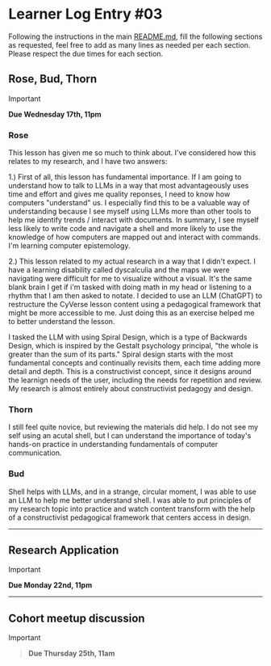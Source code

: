 # Learner Log Entry #03

Following the instructions in the main [README.md](README.md/#entries-instructions), fill the following sections as requested, feel free to add as many lines as needed per each section. Please respect the due times for each section.

## Rose, Bud, Thorn

> [!IMPORTANT]
> **Due Wednesday 17th, 11pm**

### Rose
This lesson has given me so much to think about. I've considered how this relates to my research, and I have two answers:

1.) First of all, this lesson has fundamental importance. If I am going to understand how to talk to LLMs in a way that most advantageously uses time and effort and gives me quality reponses, I need to know how computers "understand" us. I especially find this to be a valuable way of understanding because I see myself using LLMs more than other tools to help me identify trends / interact with documents. In summary, I see myself less likely to write code and navigate a shell and more likely to use the knowledge of how computers are mapped out and interact with commands. I'm learning computer epistemology.

2.) This lesson related to my actual research in a way that I didn't expect. I have a learning disability called dyscalculia and the maps we were navigating were difficult for me to visualize without a visual. It's the same blank brain I get if i'm tasked with doing math in my head or listening to a rhythm that I am then asked to notate. I decided to use an LLM (ChatGPT) to restructure the CyVerse lesson content using a pedagogical framework that might be more accessible to me. Just doing this as an exercise helped me to better understand the lesson.

I tasked the LLM with using Spiral Design, which is a type of Backwards Design, which is inspired by the Gestalt psychology principal, "the whole is greater than the sum of its parts." Spiral design starts with the most fundamental concepts and continually revisits them, each time adding more detail and depth. This is a constructivist concept, since it designs around the learnign needs of the user, including the needs for repetition and review. My research is almost entirely about constructivist pedagogy and design. 

### Thorn
I still feel quite novice, but reviewing the materials did help. I do not see my self using an acutal shell, but I can understand the importance of today's hands-on practice in understanding fundamentals of computer communication.

### Bud
Shell helps with LLMs, and in a strange, circular moment, I was able to use an LLM to help me better understand shell. I was able to put principles of my research topic into practice and watch content transform with the help of a constructivist pedagogical framework that centers access in design.

---

## Research Application

> [!IMPORTANT]
> **Due Monday 22nd, 11pm**


---

## Cohort meetup discussion

> [!IMPORTANT]

> **Due Thursday 25th, 11am**
